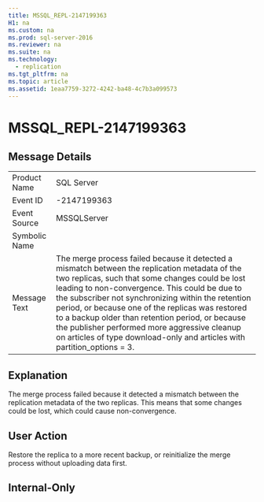 ```yaml
---
title: MSSQL_REPL-2147199363
H1: na
ms.custom: na
ms.prod: sql-server-2016
ms.reviewer: na
ms.suite: na
ms.technology: 
  - replication
ms.tgt_pltfrm: na
ms.topic: article
ms.assetid: 1eaa7759-3272-4242-ba48-4c7b3a099573
---
```

# MSSQL_REPL-2147199363
    
## Message Details  
  
|||  
|-|-|  
|Product Name|SQL Server|  
|Event ID|\-2147199363|  
|Event Source|MSSQLServer|  
|Symbolic Name||  
|Message Text|The merge process failed because it detected a mismatch between the replication metadata of the two replicas, such that some changes could be lost leading to non\-convergence. This could be due to the subscriber not synchronizing within the retention period, or because one of the replicas was restored to a backup older than retention period, or because the publisher performed more aggressive cleanup on articles of type download\-only and articles with partition\_options \= 3.|  
  
## Explanation  
 The merge process failed because it detected a mismatch between the replication metadata of the two replicas. This means that some changes could be lost, which could cause non\-convergence.  
  
## User Action  
 Restore the replica to a more recent backup, or reinitialize the merge process without uploading data first.  
  
## Internal\-Only  
  